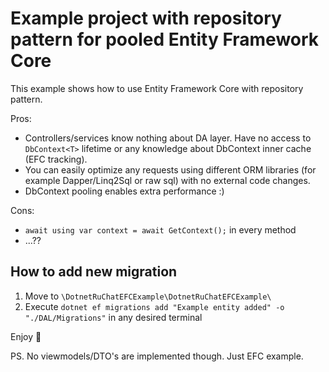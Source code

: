 # Example project with repository pattern for pooled Entity Framework Core

This example shows how to use Entity Framework Core with repository pattern.

Pros:
- Controllers/services know nothing about DA layer. Have no access to `DbContext<T>` lifetime or any knowledge about DbContext inner cache (EFC tracking).
- You can easily optimize any requests using different ORM libraries (for example Dapper/Linq2Sql or raw sql) with no external code changes.
- DbContext pooling enables extra performance :)

Cons:
- `await using var context = await GetContext();` in every method
- ...??

## How to add new migration
1. Move to `\DotnetRuChatEFCExample\DotnetRuChatEFCExample\`
2. Execute `dotnet ef migrations add "Example entity added" -o "./DAL/Migrations"` in any desired terminal

Enjoy 💖

PS. No viewmodels/DTO's are implemented though. Just EFC example.